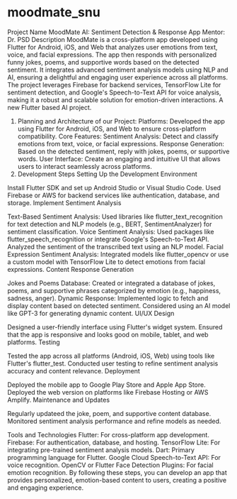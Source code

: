 # moodmate_snu
Project Name
MoodMate AI: Sentiment Detection & Response App
Mentor: Dr. PSD 
Description
MoodMate is a cross-platform app developed using Flutter for Android, iOS, and Web that analyzes user emotions from text, voice, and facial expressions. The app then responds with personalized funny jokes, poems, and supportive words based on the detected sentiment. It integrates advanced sentiment analysis models using NLP and AI, ensuring a delightful and engaging user experience across all platforms. The project leverages Firebase for backend services, TensorFlow Lite for sentiment detection, and Google's Speech-to-Text API for voice analysis, making it a robust and scalable solution for emotion-driven interactions.
A new Flutter based AI project.


1. Planning and Architecture of our Project: 
   Platforms: Developed the app using Flutter for Android, iOS, and Web to ensure cross-platform compatibility.
   Core Features:
   Sentiment Analysis: Detect and classify emotions from text, voice, or facial expressions.
   Response Generation: Based on the detected sentiment, reply with jokes, poems, or supportive words.
   User Interface: Create an engaging and intuitive UI that allows users to interact seamlessly across platforms.
2. Development Steps
   Setting Up the Development Environment

Install Flutter SDK and set up Android Studio or Visual Studio Code.
Used Firebase or AWS for backend services like authentication, database, and storage.
Implement Sentiment Analysis

Text-Based Sentiment Analysis:
Used libraries like flutter_text_recognition for text detection and NLP models (e.g., BERT, SentimentAnalyzer) for sentiment classification.
Voice Sentiment Analysis:
Used packages like flutter_speech_recognition or integrate Google's Speech-to-Text API.
Analyzed the sentiment of the transcribed text using an NLP model.
Facial Expression Sentiment Analysis:
Integrated models like flutter_opencv or use a custom model with TensorFlow Lite to detect emotions from facial expressions.
Content Response Generation

Jokes and Poems Database:
Created or integrated a database of jokes, poems, and supportive phrases categorized by emotion (e.g., happiness, sadness, anger).
Dynamic Response:
Implemented logic to fetch and display content based on detected sentiment.
Considered using an AI model like GPT-3 for generating dynamic content.
UI/UX Design

Designed a user-friendly interface using Flutter's widget system.
Ensured that the app is responsive and looks good on mobile, tablet, and web platforms.
Testing

Tested the app across all platforms (Android, iOS, Web) using tools like Flutter's flutter_test.
Conducted user testing to refine sentiment analysis accuracy and content relevance.
Deployment

Deployed the mobile app to Google Play Store and Apple App Store.
Deployed the web version on platforms like Firebase Hosting or AWS Amplify.
Maintenance and Updates

Regularly updateed the joke, poem, and supportive content database.
Monitored sentiment analysis performance and refine models as needed.

Tools and Technologies
Flutter: For cross-platform app development.
Firebase: For authentication, database, and hosting.
TensorFlow Lite: For integrating pre-trained sentiment analysis models.
Dart: Primary programming language for Flutter.
Google Cloud Speech-to-Text API: For voice recognition.
OpenCV or Flutter Face Detection Plugins: For facial emotion recognition.
By following these steps, you can develop an app that provides personalized, emotion-based content to users, creating a positive and engaging experience.




